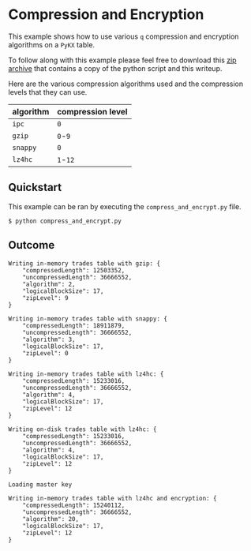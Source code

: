 # Compression and Encryption

This example shows how to use various `q` compression and encryption algorithms on a `PyKX` table.

To follow along with this example please feel free to download this <a href="./archive.zip" download>zip archive</a> that contains a copy of the python script and this writeup.

Here are the various compression algorithms used and the compression levels that they can use.

algorithm | compression level
--------- | -----------------
`ipc`     | `0`
`gzip`    | `0`-`9`
`snappy`  | `0`
`lz4hc`   | `1`-`12`

## Quickstart

This example can be ran by executing the `compress_and_encrypt.py` file.

```
$ python compress_and_encrypt.py
```

## Outcome

```
Writing in-memory trades table with gzip: {
    "compressedLength": 12503352,
    "uncompressedLength": 36666552,
    "algorithm": 2,
    "logicalBlockSize": 17,
    "zipLevel": 9
}

Writing in-memory trades table with snappy: {
    "compressedLength": 18911879,
    "uncompressedLength": 36666552,
    "algorithm": 3,
    "logicalBlockSize": 17,
    "zipLevel": 0
}

Writing in-memory trades table with lz4hc: {
    "compressedLength": 15233016,
    "uncompressedLength": 36666552,
    "algorithm": 4,
    "logicalBlockSize": 17,
    "zipLevel": 12
}

Writing on-disk trades table with lz4hc: {
    "compressedLength": 15233016,
    "uncompressedLength": 36666552,
    "algorithm": 4,
    "logicalBlockSize": 17,
    "zipLevel": 12
}

Loading master key

Writing in-memory trades table with lz4hc and encryption: {
    "compressedLength": 15240112,
    "uncompressedLength": 36666552,
    "algorithm": 20,
    "logicalBlockSize": 17,
    "zipLevel": 12
}
```
